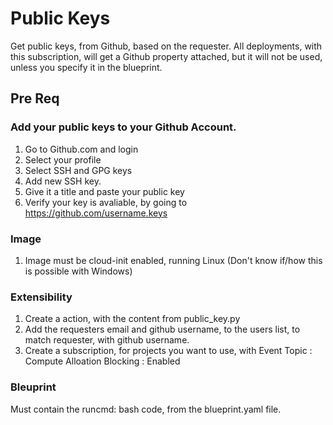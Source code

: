 # Public Keys

Get public keys, from Github, based on the requester.
All deployments, with this subscription, will get a Github property attached, but it will not be used, 
unless you specify it in the blueprint. 

## Pre Req

### Add your public keys to your Github Account.

1. Go to Github.com and login
2. Select your profile
3. Select SSH and GPG keys
4. Add new SSH key.
5. Give it a title and paste your public key
6. Verify your key is avaliable, by going to https://github.com/username.keys

### Image

1. Image must be cloud-init enabled, running Linux (Don't know if/how this is possible with Windows)

### Extensibility

1. Create a action, with the content from public_key.py
2. Add the requesters email and github username, to the users list, to match requester, with github username. 
3. Create a subscription, for projects you want to use, with 
Event Topic : Compute Alloation
Blocking : Enabled

### Bleuprint

Must contain the runcmd: bash code, from the blueprint.yaml file.